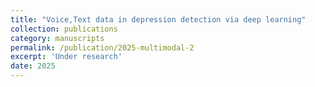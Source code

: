 ```yaml
---
title: "Voice,Text data in depression detection via deep learning"
collection: publications
category: manuscripts
permalink: /publication/2025-multimodal-2
excerpt: 'Under research'
date: 2025
---
```


